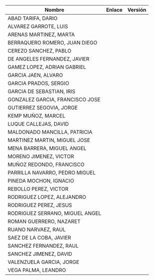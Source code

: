 | Nombre | Enlace | Versión |
|--------|--------|---------|
|ABAD TARIFA, DARIO | | | 
|ALVAREZ GARROTE, LUIS | | | 
|ARENAS MARTINEZ, MARTA | | | 
|BERRAQUERO ROMERO, JUAN DIEGO | | | 
|CEREZO SANCHEZ, PABLO | | | 
|DE ANGELES FERNANDEZ, JAVIER | | | 
|GAMEZ LOPEZ, ADRIAN GABRIEL | | | 
|GARCIA JAEN, ALVARO | | | 
|GARCIA PRADOS, SERGIO | | | 
|GARCIA DE SEBASTIAN, IRIS | | | 
|GONZALEZ GARCIA, FRANCISCO JOSE | | | 
|GUTIERREZ SEGOVIA, JORGE | | | 
|KEMP MUÑOZ, MARCEL | | | 
|LUQUE CALLEJAS, DAVID | | | 
|MALDONADO MANCILLA, PATRICIA | | | 
|MARTINEZ MARTIN, MIGUEL JOSE | | | 
|MENA BARRERA, MIGUEL ANGEL | | | 
|MORENO JIMENEZ, VICTOR | | | 
|MUÑOZ REDONDO, FRANCISCO | | | 
|PARRILLA NAVARRO, PEDRO MIGUEL | | | 
|PINEDA MOCHON, IGNACIO | | | 
|REBOLLO PEREZ, VICTOR | | | 
|RODRIGUEZ LOPEZ, ALEJANDRO | | | 
|RODRIGUEZ PEREZ, JESUS | | | 
|RODRIGUEZ SERRANO, MIGUEL ANGEL | | | 
|ROMAN GUERRERO, NAZARET | | | 
|RUANO NARVAEZ, RAUL | | | 
|SAEZ DE LA COBA, JAVIER | | | 
|SANCHEZ FERNANDEZ, RAUL | | | 
|SANCHEZ JIMENEZ, DAVID | | | 
|VALENZUELA GARCIA, JORGE | | | 
|VEGA PALMA, LEANDRO | | | 
